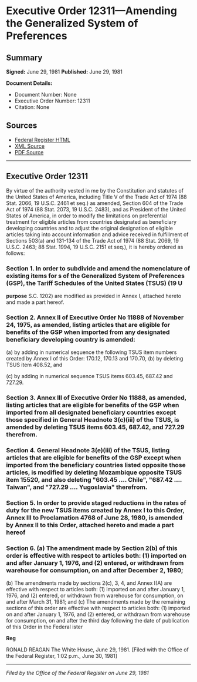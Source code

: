 # Executive Order 12311—Amending the Generalized System of Preferences

## Summary

**Signed:** June 29, 1981
**Published:** June 29, 1981

**Document Details:**
- Document Number: None
- Executive Order Number: 12311
- Citation: None

## Sources
- [Federal Register HTML](https://www.presidency.ucsb.edu/documents/executive-order-12311-amending-the-generalized-system-preferences)
- [XML Source](None)
- [PDF Source](None)

---

## Executive Order 12311

By virtue of the authority vested in me by the Constitution and statutes of the United States of America, including Title V of the Trade Act of 1974 (88 Stat. 2066, 19 U.S.C. 2461 et seq.) as amended, Section 604 of the Trade Act of 1974 (88 Stat. 2073, 19 U.S.C. 2483), and as President of the United States of America, in order to modify the limitations on preferential treatment for eligible articles from countries designated as beneficiary developing countries and to adjust the original designation of eligible articles taking into account information and advice received in fulfillment of Sections 503(a) and 131-134 of the Trade Act of 1974 (88 Stat. 2069, 19 U.S.C. 2463; 88 Stat. 1994, 19 U.S.C. 2151 et seq.), it is hereby ordered as follows:
### Section 1. In order to subdivide and amend the nomenclature of existing items for s of the Generalized System of Preferences (GSP), the Tariff Schedules of the United States (TSUS) (19 U

**purpose**
S.C. 1202) are modified as provided in Annex I, attached hereto and made a part hereof.

### Section 2. Annex II of Executive Order No 11888 of November 24, 1975, as amended, listing articles that are eligible for benefits of the GSP when imported from any designated beneficiary developing country is amended:

(a) by adding in numerical sequence the following TSUS item numbers created by Annex I of this Order: 170.12, 170.13 and 170.70,
(b) by deleting TSUS item 408.52, and

(c) by adding in numerical sequence TSUS items 603.45, 687.42 and 727.29.
### Section 3. Annex Ill of Executive Order No 11888, as amended, listing articles that are eligible for benefits of the GSP when imported from all designated beneficiary countries except those specified in General Headnote 3(c)(iii) of the TSUS, is amended by deleting TSUS items 603.45, 687.42, and 727.29 therefrom.

### Section 4. General Headnote 3(e)(iii) of the TSUS, listing articles that are eligible for benefits of the GSP except when imported from the beneficiary countries listed opposite those articles, is modified by deleting Mozambique opposite TSUS item 15520, and also deleting "603.45 .... Chile", "687.42 .... Taiwan", and "727.29 .... Yugoslavia" therefrom.

### Section 5. In order to provide staged reductions in the rates of duty for the new TSUS items created by Annex I to this Order, Annex III to Proclamation 4768 of June 28, 1980, is amended by Annex II to this Order, attached hereto and made a part hereof

### Section 6. (a) The amendment made by Section 2(b) of this order is effective with respect to articles both: (1) imported on and after January 1, 1976, and (2) entered, or withdrawn from warehouse for consumption, on and after December 2, 1980;

(b) The amendments made by sections 2(c), 3, 4, and Annex I(A) are effective with respect to articles both: (1) imported on and after January 1, 1976, and (2) entered, or withdrawn from warehouse for consumption, on and after March 31, 1981; and
(c) The amendments made by the remaining sections of this order are effective with respect to articles both: (1) imported on and after January 1, 1976, and (2) entered, or withdrawn from warehouse for consumption, on and after the third day following the date of publication of this Order in the Federal ister

**Reg**

RONALD REAGAN
The White House,
June 29, 1981.
[Filed with the Office of the Federal Register, 1:02 p.m., June 30, 1981]

---

*Filed by the Office of the Federal Register on June 29, 1981*
